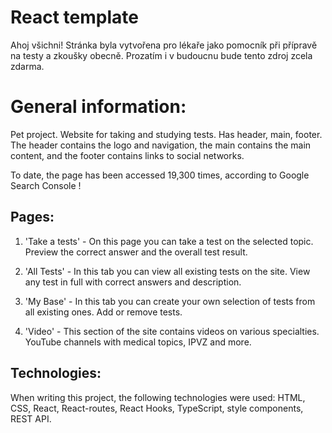 # React template

Ahoj všichni! Stránka byla vytvořena pro lékaře jako pomocník při přípravě na
testy a zkoušky obecně. Prozatím i v budoucnu bude tento zdroj zcela zdarma.

# General information:

Pet project. Website for taking and studying tests. Has header, main, footer.
The header contains the logo and navigation, the main contains the main content,
and the footer contains links to social networks.

To date, the page has been accessed 19,300 times, according to Google Search
Console !

## Pages:

1. 'Take a tests' - On this page you can take a test on the selected topic.
   Preview the correct answer and the overall test result.

2. 'All Tests' - In this tab you can view all existing tests on the site. View
   any test in full with correct answers and description.

3. 'My Base' - In this tab you can create your own selection of tests from all
   existing ones. Add or remove tests.

4. 'Video' - This section of the site contains videos on various specialties.
   YouTube channels with medical topics, IPVZ and more.

## Technologies:

When writing this project, the following technologies were used: HTML, CSS,
React, React-routes, React Hooks, TypeScript, style components, REST API.
